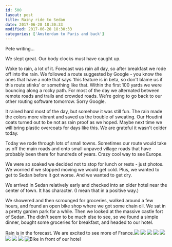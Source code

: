 ```yaml
---
id: 500
layout: post
title: Rainy ride to Sedan
date: 2017-06-28 18:30:33
modified: 2017-06-28 18:30:33
categories: ['Amsterdam to Paris and back']
---
```


Pete writing... 

We slept great. Our body clocks must have caught up.

Woke to rain, a lot of it. Forecast was rain all day, so after breakfast we rode off into the rain. We followed a route suggested by Google - you know the ones that have a note that says 'this feature is in beta, so don't blame us if this route stinks' or something like that. Within the first 100 yards we were bouncing along a rocky path. For most of the day we alternated between remote roads and trails and crowded roads. We're going to go back to our other routing software tomorrow. Sorry Google.

It rained hard most of the day, but somehow it was still fun. The rain made the colors more vibrant and saved us the trouble of sweating. Our Houdini coats turned out to be not as rain proof as we hoped. Maybe next time we will bring plastic overcoats for days like this. We are grateful it wasn't colder today.

Today we rode through lots of small towns. Sometimes our route would take us off the main roads and onto small unpaved village roads that have probably been there for hundreds of years. Crazy cool way to see Europe.

We were so soaked we decided not to stop for lunch or rests - just photos. We worried if we stopped moving we would get cold. Plus, we wanted to get to Sedan before it got worse. And we wanted to get dry.

We arrived in Sedan relatively early and checked into an older hotel near the center of town. It has character. (I mean that in a positive way.)

We showered and then scrounged for groceries, walked around a few hours, and found an open bike shop where we got some chain oil. We sat in a pretty garden park for a while. Then we looked at the massive castle fort of Sedan. The didn't seem to be much else to see, so we found a simple dinner, bought some groceries for breakfast, and headed to our hotel.

Rain is in the forecast. We are excited to see more of France.![](https://whitingpt.files.wordpress.com/2017/06/img_20170628_090120927_hdr.jpg)
![](https://whitingpt.files.wordpress.com/2017/06/img_20170628_103259624_hdr.jpg)
![](https://whitingpt.files.wordpress.com/2017/06/img_20170628_122326246_hdr.jpg)
![](https://whitingpt.files.wordpress.com/2017/06/img_20170628_122317477_hdr.jpg)
![](https://whitingpt.files.wordpress.com/2017/06/img_20170628_092327467_hdr.jpg)
![](https://whitingpt.files.wordpress.com/2017/06/img_20170628_122303249_hdr.jpg)
![](https://whitingpt.files.wordpress.com/2017/06/img_20170628_113252258_hdr.jpg)
![](https://whitingpt.files.wordpress.com/2017/06/img_20170628_160309896_hdr.jpg)
![](https://whitingpt.files.wordpress.com/2017/06/img_20170628_143045668_hdr.jpg "Bike in front of our hotel")
